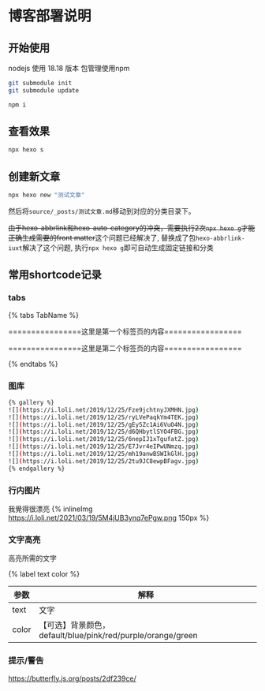# 博客部署说明

## 开始使用

nodejs 使用 18.18 版本
包管理使用npm

```bash
git submodule init
git submodule update
```

```bash
npm i
```

## 查看效果

```bash
npx hexo s
```

## 创建新文章

```bash
npx hexo new "测试文章"
```

然后将`source/_posts/测试文章.md`移动到对应的分类目录下。

~~由于hexo-abbrlink和hexo-auto-category的冲突，需要执行2次`npx hexo g`才能正确生成需要的front matter~~这个问题已经解决了, 替换成了包`hexo-abbrlink-iuxt`解决了这个问题, 执行`npx hexo g`即可自动生成固定链接和分类

## 常用shortcode记录

### tabs

{% tabs TabName %}

<!-- tab 第一个标签页 -->
================这里是第一个标签页的内容=================
<!-- endtab -->


<!-- tab 第二个标签页 -->
================这里是第二个标签页的内容=================
<!-- endtab -->

{% endtabs %}


### 图库

```bash
{% gallery %}
![](https://i.loli.net/2019/12/25/Fze9jchtnyJXMHN.jpg)
![](https://i.loli.net/2019/12/25/ryLVePaqkYm4TEK.jpg)
![](https://i.loli.net/2019/12/25/gEy5Zc1Ai6VuO4N.jpg)
![](https://i.loli.net/2019/12/25/d6QHbytlSYO4FBG.jpg)
![](https://i.loli.net/2019/12/25/6nepIJ1xTgufatZ.jpg)
![](https://i.loli.net/2019/12/25/E7Jvr4eIPwUNmzq.jpg)
![](https://i.loli.net/2019/12/25/mh19anwBSWIkGlH.jpg)
![](https://i.loli.net/2019/12/25/2tu9JC8ewpBFagv.jpg)
{% endgallery %}
```


### 行内图片

我覺得很漂亮 {% inlineImg https://i.loli.net/2021/03/19/5M4jUB3ynq7ePgw.png 150px %}


### 文字高亮

高亮所需的文字

{% label text color %}

|参数  | 解释|
|---|----|
|text    |文字|
|color   | 【可选】背景颜色， default/blue/pink/red/purple/orange/green|

### 提示/警告

<https://butterfly.js.org/posts/2df239ce/>
